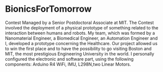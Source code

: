 # BionicsForTomorrow
Contest Managed by a Senior Postdoctoral Associate at MIT. The Contest involved the deployment of a physical prototype of something related to the interaction between humans and robots. My team, which was formed by a Nanomaterial Engineer, a Biomedical Engineer, an Automation Engineer and I, developed a prototype concerning the Healthcare. Our project allowed us to win the first place and to have the possibility to go visiting Boston and MIT, the most prestigious Engineering University in the world.
I personally configured the electronic and software part, using the following components: Arduino R4 WiFi, IMU, L298N,two Linear Motors.
